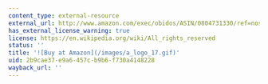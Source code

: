 ```yaml
---
content_type: external-resource
external_url: http://www.amazon.com/exec/obidos/ASIN/0804731330/ref=nosim/mitopencourse-20
has_external_license_warning: true
license: https://en.wikipedia.org/wiki/All_rights_reserved
status: ''
title: '![Buy at Amazon](/images/a_logo_17.gif)'
uid: 2b9cae37-e9a6-457c-b9b6-f730a4148228
wayback_url: ''
---
```

